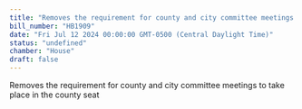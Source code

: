```yaml
---
title: "Removes the requirement for county and city committee meetings to take place in the county seat"
bill_number: "HB1909"
date: "Fri Jul 12 2024 00:00:00 GMT-0500 (Central Daylight Time)"
status: "undefined"
chamber: "House"
draft: false
---
```

Removes the requirement for county and city committee meetings to take place in the county seat
